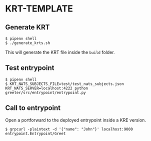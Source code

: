 # KRT-TEMPLATE

## Generate KRT

```
$ pipenv shell
$ ./generate_krts.sh
```

This will generate the KRT file inside the `build` folder.

## Test entrypoint

```
$ pipenv shell
$ KRT_NATS_SUBJECTS_FILE=test/test_nats_subjects.json KRT_NATS_SERVER=localhost:4222 python greeter/src/entrypoint/entrypoint.py
```

## Call to entrypoint

Open a portforward to the deployed entrypoint inside a KRE version.

```
$ grpcurl -plaintext -d '{"name": "John"}' localhost:9000 entrypoint.Entrypoint/Greet
```
